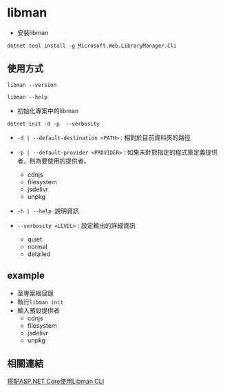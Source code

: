# libman

- 安裝libman

```dotnetcli
dotnet tool install -g Microsoft.Web.LibraryManager.Cli
```
## 使用方式

```dotnetcli
libman --version
```

```dotnetcli
libman --help
```
- 初始化專案中的libman

```dotnetcli
dotnet init -d -p  --verbosity
```

- `-d | --default-destination <PATH>` : 相對於目前資料夾的路徑
- `-p | --default-provider <PROVIDER>` : 如果未針對指定的程式庫定義提供者，則為要使用的提供者。
    - cdnjs
    - filesystem
    - jsdelivr
    - unpkg

- `-h | --help` :說明資訊

- `--verbosity <LEVEL>` : 設定輸出的詳細資訊
    - quiet
    - normal
    - detailed

## example

- 至專案根目錄
- 執行`libman init`
- 輸入預設提供者
    - cdnjs
    - filesystem
    - jsdelivr
    - unpkg


## 相關連結
[搭配ASP.NET Core使用Libman CLI](https://docs.microsoft.com/zh-tw/aspnet/core/client-side/libman/libman-cli?view=aspnetcore-5.0)